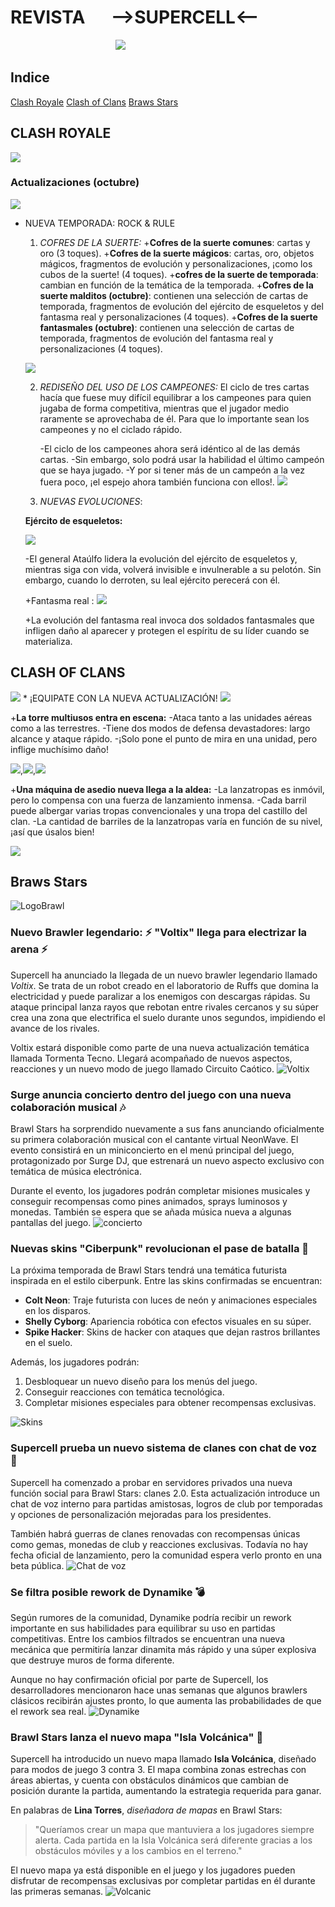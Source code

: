 # REVISTA &emsp;  -->SUPERCELL<--  
&emsp;&emsp;&emsp;&emsp;&emsp;&emsp;&emsp;&emsp;&emsp;&emsp;&emsp;&emsp;![](https://play-lh.googleusercontent.com/7Tj96xYqHgR1IgJQd7SC7deyuoIwtfq-ZBODHLRxqn7-lEnJsktkx0qE6A3HhtLb5Zs=s188-rw)


## Indice

[Clash Royale](#clash-royale)
[Clash of Clans](#clash-of-clans)
[Braws Stars](#braws-stars)


## CLASH ROYALE
![](https://supercell.com/images/c96611b5b4ccd331e2b4dcb797811894/1681/hero_bg_clashroyale.612fcf42.webp)
### Actualizaciones (octubre)
![](https://clashroyale.inbox.supercell.com/9jtsgmsiuthj/7BuSYvhmtORE550hIvuIdz/60e28548ce3fc8ae21ec415c1898e63f/SUP4119_Season_76_Website_Hero_Image-3000x600.jpg)



   

* NUEVA TEMPORADA: ROCK & RULE
    1. *_COFRES DE LA SUERTE:_*
        +**Cofres de la suerte comunes**: cartas y oro (3 toques).
        +**Cofres de la suerte mágicos**: cartas, oro, objetos mágicos, fragmentos de evolución y personalizaciones, ¡como los cubos de la suerte! (4 toques).
        +**cofres de la suerte de temporada**: cambian en función de la temática de la temporada.
        +**Cofres de la suerte malditos (octubre)**: contienen una selección de cartas de temporada, fragmentos de evolución del ejército de esqueletos y del fantasma real y personalizaciones (4 toques).
        +**Cofres de la suerte fantasmales (octubre)**: contienen una selección de cartas de temporada, fragmentos de evolución del fantasma real y personalizaciones (4 toques).
       
    ![](https://clashroyale.inbox.supercell.com/9jtsgmsiuthj/5o0KJg758THKgHveMllxeo/d535abaf3fe1108cb778d74a3c9fe360/Lucky_Chests.jpg?fm=webp&w=1681)

    2. *_REDISEÑO DEL USO DE LOS CAMPEONES:_*
        El ciclo de tres cartas hacía que fuese muy difícil equilibrar a los campeones para quien jugaba de forma competitiva, mientras que el jugador medio raramente se aprovechaba de él. Para que lo importante sean los campeones y no el ciclado rápido.
       
        -El ciclo de los campeones ahora será idéntico al de las demás cartas.
        -Sin embargo, solo podrá usar la habilidad el último campeón que se haya jugado.
        -Y por si tener más de un campeón a la vez fuera poco, ¡el espejo ahora también funciona con ellos!.
    ![](https://lh7-rt.googleusercontent.com/docsz/AD_4nXf4DqSZ0O78gtHVfxMhkFOjok8GzodJPxCo3NzGwWtT_DFsoz0cvI3JaRlkTEzUNCAzOeeHu4BJSTUUVMo2JzJ2s2sfnSZzmNVeg-ZolDSrOAQB1S3HjjO4acG3j-58eTHg5ZToZA?key=HA_LqMossuq_Uy9CZ5rFVV9B)

    3.  *_NUEVAS EVOLUCIONES_*:

    **Ejército de esqueletos:** 
    
    ![](https://clashroyale.inbox.supercell.com/9jtsgmsiuthj/3pamnBrk8Y3RyFNCt7t3Ud/13877f076b7c9a4f2c0abf9fa320919f/skeletonarmyevolution.png?fm=webp&w=1681)

     -El general Ataúlfo lidera la evolución del ejército de esqueletos y, mientras siga con vida, volverá invisible e invulnerable a su pelotón. Sin embargo, cuando lo derroten, su leal ejército perecerá con él.

     +Fantasma real :
![](https://clashroyale.inbox.supercell.com/9jtsgmsiuthj/2VAnsBUzTCBPSSFjNj8xjY/11d09747401e9827e15cd342112518d3/royalghostevolution.png?fm=webp&w=1681)

    +La evolución del fantasma real invoca dos soldados fantasmales que infligen daño al aparecer y protegen el espíritu de su líder cuando se materializa.
## CLASH OF CLANS

![](https://supercell.com/_next/static/media/hero_blogs_clashofclans.460750b4.webp)
        * ¡EQUIPATE CON LA NUEVA ACTUALIZACIÓN!
![](https://clashofclans.inbox.supercell.com/lqe2co20rkhw/11lF44BOaCvUrPDYIZrQj8/69bcfe87101caae8854c7deb09bcbb13/ES_20250210_-_Feb_Update_Patch_Notes_graphic.png?fm=webp&w=1681)

   +**La torre multiusos entra en escena:**
    -Ataca tanto a las unidades aéreas como a las terrestres.
    -Tiene dos modos de defensa devastadores: largo alcance y ataque rápido.
    -¡Solo pone el punto de mira en una unidad, pero inflige muchísimo daño!

![](https://theriagames.com/wp-content/uploads/2025/02/clash-of-clans-Multi-Gear_Tower2_LongRange.webp),![](Https://theriagames.com/wp-content/uploads/2025/02/clash-of-clans-Multi-Gear_Tower2_FastAttack.webp),![](https://theriagames.com/wp-content/uploads/2025/02/clash-of-clans-air-defense-icon.webp)
    
  +**Una máquina de asedio nueva llega a la aldea:**
    -La lanzatropas es inmóvil, pero lo compensa con una fuerza de lanzamiento inmensa.
    -Cada barril puede albergar varias tropas convencionales y una tropa del castillo del clan.
    -La cantidad de barriles de la lanzatropas varía en función de su nivel, ¡así que úsalos bien!
    
![](https://www.clashchamps.com/wp-content/uploads/2020/12/LogLauncher_Profile_Icon.png)

## Braws Stars

![LogoBrawl](logo-25.c614ec09.png)

### Nuevo Brawler legendario: :zap: "Voltix" llega para electrizar la arena :zap:

Supercell ha anunciado la llegada de un nuevo brawler legendario llamado *Voltix*. Se trata de un robot creado en el laboratorio de Ruffs que domina la electricidad y puede paralizar a los enemigos con descargas rápidas. Su ataque principal lanza rayos que rebotan entre rivales cercanos y su súper crea una zona que electrifica el suelo durante unos segundos, impidiendo el avance de los rivales.

Voltix estará disponible como parte de una nueva actualización temática llamada Tormenta Tecno. Llegará acompañado de nuevos aspectos, reacciones y un nuevo modo de juego llamado Circuito Caótico.
![Voltix](OIP.jpg)

### Surge anuncia concierto dentro del juego con una nueva colaboración musical :notes:

Brawl Stars ha sorprendido nuevamente a sus fans anunciando oficialmente su primera colaboración musical con el cantante virtual NeonWave. El evento consistirá en un miniconcierto en el menú principal del juego, protagonizado por Surge DJ, que estrenará un nuevo aspecto exclusivo con temática de música electrónica.

Durante el evento, los jugadores podrán completar misiones musicales y conseguir recompensas como pines animados, sprays luminosos y monedas. También se espera que se añada música nueva a algunas pantallas del juego.
![concierto](Concert.jpg)

### Nuevas skins "Ciberpunk" revolucionan el pase de batalla :robot:

La próxima temporada de Brawl Stars tendrá una temática futurista inspirada en el estilo ciberpunk. Entre las skins confirmadas se encuentran:

* **Colt Neon**: Traje futurista con luces de neón y animaciones especiales en los disparos.
* **Shelly Cyborg**: Apariencia robótica con efectos visuales en su súper.
* **Spike Hacker**: Skins de hacker con ataques que dejan rastros brillantes en el suelo.

Además, los jugadores podrán:

1. Desbloquear un nuevo diseño para los menús del juego.
2. Conseguir reacciones con temática tecnológica.
3. Completar misiones especiales para obtener recompensas exclusivas.

![Skins](los_7_brawlers_legendarios_hasta_2023_de_brawl_stars_001.jpg)

### Supercell prueba un nuevo sistema de clanes con chat de voz :microphone:

Supercell ha comenzado a probar en servidores privados una nueva función social para Brawl Stars: clanes 2.0. Esta actualización introduce un chat de voz interno para partidas amistosas, logros de club por temporadas y opciones de personalización mejoradas para los presidentes.

También habrá guerras de clanes renovadas con recompensas únicas como gemas, monedas de club y reacciones exclusivas. Todavía no hay fecha oficial de lanzamiento, pero la comunidad espera verlo pronto en una beta pública.
![Chat de voz](chat_de_voz_brawl_stars_china.jpg)

### Se filtra posible rework de Dynamike :bomb:

Según rumores de la comunidad, Dynamike podría recibir un rework importante en sus habilidades para equilibrar su uso en partidas competitivas. Entre los cambios filtrados se encuentran una nueva mecánica que permitiría lanzar dinamita más rápido y una súper explosiva que destruye muros de forma diferente.

Aunque no hay confirmación oficial por parte de Supercell, los desarrolladores mencionaron hace unas semanas que algunos brawlers clásicos recibirán ajustes pronto, lo que aumenta las probabilidades de que el rework sea real.
![Dynamike](Dynamike.webp)

### Brawl Stars lanza el nuevo mapa "Isla Volcánica" :volcano:

Supercell ha introducido un nuevo mapa llamado **Isla Volcánica**, diseñado para modos de juego 3 contra 3. El mapa combina zonas estrechas con áreas abiertas, y cuenta con obstáculos dinámicos que cambian de posición durante la partida, aumentando la estrategia requerida para ganar.

En palabras de **Lina Torres**, *diseñadora de mapas* en Brawl Stars:

> "Queríamos crear un mapa que mantuviera a los jugadores siempre alerta. Cada partida en la Isla Volcánica será diferente gracias a los obstáculos móviles y a los cambios en el terreno."

El nuevo mapa ya está disponible en el juego y los jugadores pueden disfrutar de recompensas exclusivas por completar partidas en él durante las primeras semanas.
![Volcanic](Volcanic.png)


